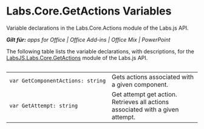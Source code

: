 
# Labs.Core.GetActions Variables
Variable declarations in the Labs.Core.Actions module of the Labs.js API.

 _**Gilt für:** apps for Office | Office Add-ins | Office Mix | PowerPoint_

The following table lists the variable declarations, with descriptions, for the [LabsJS.Labs.Core.GetActions](../../reference/office-mix/labsjs.labs.core.getactions.md) module of the Labs.js API.

## 


|||
|:-----|:-----|
| `var GetComponentActions: string`|Gets actions associated with a given component.|
| `var GetAttempt: string`|Get attempt get action. Retrieves all actions associated with a given attempt.|
